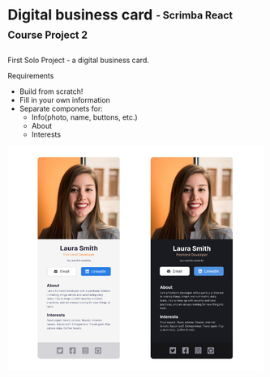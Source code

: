 # Digital business card <sub><sup> - Scrimba React Course Project 2</sup></sub>
First Solo Project - a digital business card.

 Requirements
- Build from scratch!
- Fill in your own information
- Separate componets for:
    - Info(photo, name, buttons, etc.)
    - About
    - Interests

<img src="src/images/project-thumbnail.png"/>

